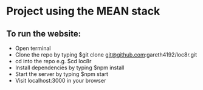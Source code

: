 # Project using the MEAN stack
## To run the website: 
* Open terminal
* Clone the repo by typing $git clone git@github.com:gareth4192/loc8r.git
* cd into the repo e.g. $cd loc8r 
* Install dependencies by typing $npm install
* Start the server by typing $npm start
* Visit localhost:3000 in your browser
